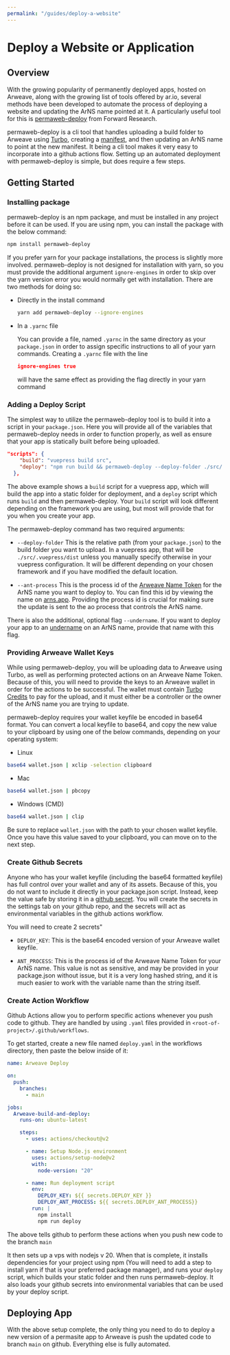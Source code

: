 ```yaml
---
permalink: "/guides/deploy-a-website"
---
```


# Deploy a Website or Application

## Overview

With the growing popularity of permanently deployed apps, hosted on Arweave, along with the growing list of tools offered by ar.io, several methods have been developed to automate the process of deploying a website and updating the ArNS name pointed at it. A particularly useful tool for this is [permaweb-deploy](https://github.com/permaweb/permaweb-deploy) from Forward Research.

permaweb-deploy is a cli tool that handles uploading a build folder to Arweave using [Turbo](https://docs.ardrive.io/docs/turbo/what-is-turbo.html), creating a [manifest](../concepts/manifests.md), and then updating an ArNS name to point at the new manifest. It being a cli tool makes it very easy to incorporate into a github actions flow. Setting up an automated deployment with permaweb-deploy is simple, but does require a few steps.

## Getting Started

### Installing package

permaweb-deploy is an npm package, and must be installed in any project before it can be used. If you are using npm, you can install the package with the below command:

```bash
npm install permaweb-deploy
```

If you prefer yarn for your package installations, the process is slightly more involved. permaweb-deploy is not designed for installation with yarn, so you must provide the additional argument `ignore-engines` in order to skip over the yarn version error you would normally get with installation. There are two methods for doing so:

- Directly in the install command

    ```bash
    yarn add permaweb-deploy --ignore-engines
    ```

- In a `.yarnc` file

    You can provide a file, named `.yarnc` in the same directory as your `package.json` in order to assign specific instructions to all of your yarn commands. Creating a `.yarnc` file with the line 

    ```json
    ignore-engines true
    ```

    will have the same effect as providing the flag directly in your yarn command

### Adding a Deploy Script

The simplest way to utilize the permaweb-deploy tool is to build it into a script in your `package.json`. Here you will provide all of the variables that permaweb-deploy needs in order to function properly, as well as ensure that your app is statically built before being uploaded.

```json
"scripts": {
    "build": "vuepress build src",
    "deploy": "npm run build && permaweb-deploy --deploy-folder ./src/.vuepress/dist --ant-process $DEPLOY_ANT_PROCESS_ID"
  },
```

The above example shows a `build` script for a vuepress app, which will build the app into a static folder for deployment, and a `deploy` script which runs `build` and then permaweb-deploy. Your `build` script will look different depending on the framework you are using, but most will provide that for you when you create your app.

The permaweb-deploy command has two required arguments:

- `--deploy-folder`
    This is the relative path (from your `package.json`) to the build folder you want to upload. In a vuepress app, that will be `./src/.vuepress/dist` unless you manually specify otherwise in your vuepress configuration. It will be different depending on your chosen framework and if you have modified the default location.

- `--ant-process`
    This is the process id of the [Arweave Name Token](../arns.md#arweave-name-token-ant) for the ArNS name you want to deploy to. You can find this id by viewing the name on [arns.app](https://arns.app). Providing the process id is crucial for making sure the update is sent to the ao process that controls the ArNS name.

There is also the additional, optional flag `--undername`. If you want to deploy your app to an [undername](../arns.md#under_names) on an ArNS name, provide that name with this flag.

### Providing Arweave Wallet Keys

While using permaweb-deploy, you will be uploading data to Arweave using Turbo, as well as performing protected actions on an Arweave Name Token. Because of this, you will need to provide the keys to an Arweave wallet in order for the actions to be successful. The wallet must contain [Turbo Credits](https://ardrive.io/turbo-bundler/) to pay for the upload, and it must either be a controller or the owner of the ArNS name you are trying to update.

permaweb-deploy requires your wallet keyfile be encoded in base64 format. You can convert a local keyfile to base64, and copy the new value to your clipboard by using one of the below commands, depending on your operating system:

- Linux

```bash
base64 wallet.json | xclip -selection clipboard
```

- Mac

```bash
base64 wallet.json | pbcopy
```

- Windows (CMD)

```bash
base64 wallet.json | clip
```

Be sure to replace `wallet.json` with the path to your chosen wallet keyfile. Once you have this value saved to your clipboard, you can move on to the next step.

### Create Github Secrets

Anyone who has your wallet keyfile (including the base64 formatted keyfile) has full control over your wallet and any of its assets. Because of this, you do not want to include it directly in your package.json script. Instead, keep the value safe by storing it in a [github secret](https://docs.github.com/en/actions/security-for-github-actions/security-guides/using-secrets-in-github-actions). You will create the secrets in the settings tab on your github repo, and the secrets will act as environmental variables in the github actions workflow.

You will need to create 2 secrets"

- `DEPLOY_KEY`: This is the base64 encoded version of your Arweave wallet keyfile.

- `ANT_PROCESS`: This is the process id of the Arweave Name Token for your ArNS name. This value is not as sensitive, and may be provided in your package.json without issue, but it is a very long hashed string, and it is much easier to work with the variable name than the string itself.

### Create Action Workflow

Github Actions allow you to perform specific actions whenever you push code to github. They are handled by using `.yaml` files provided in `<root-of-project>/.github/workflows`.

To get started, create a new file named `deploy.yaml` in the workflows directory, then paste the below inside of it:

```yaml
name: Arweave Deploy

on:
  push:
    branches:
      - main

jobs:
  Arweave-build-and-deploy:
    runs-on: ubuntu-latest

    steps:
      - uses: actions/checkout@v2

      - name: Setup Node.js environment
        uses: actions/setup-node@v2
        with:
          node-version: "20"

      - name: Run deployment script
        env:
          DEPLOY_KEY: ${{ secrets.DEPLOY_KEY }}
          DEPLOY_ANT_PROCESS: ${{ secrets.DEPLOY_ANT_PROCESS}}
        run: |
          npm install
          npm run deploy
```

The above tells github to perform these actions when you push new code to the branch `main`

It then sets up a vps with nodejs v 20. When that is complete, it installs dependencies for your project using npm (You will need to add a step to install yarn if that is your preferred package manager), and runs your `deploy` script, which builds your static folder and then runs permaweb-deploy. It also loads your github secrets into environmental variables that can be used by your deploy script.

## Deploying App

With the above setup complete, the only thing you need to do to deploy a new version of a permasite app to Arweave is push the updated code to branch `main` on github. Everything else is fully automated.